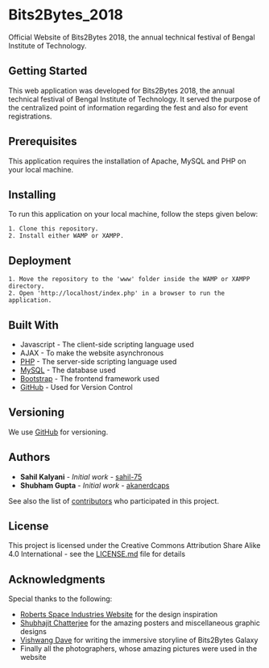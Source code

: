 # Bits2Bytes_2018
Official Website of Bits2Bytes 2018, the annual technical festival of Bengal Institute of Technology.


## Getting Started
This web application was developed for Bits2Bytes 2018, the annual technical festival of Bengal Institute of Technology. It served the purpose of the centralized point of information regarding the fest and also for event registrations.


## Prerequisites
This application requires the installation of Apache, MySQL and PHP on your local machine.


## Installing
To run this application on your local machine, follow the steps given below:
```
1. Clone this repository.
2. Install either WAMP or XAMPP.
```


## Deployment
```
1. Move the repository to the 'www' folder inside the WAMP or XAMPP directory.
2. Open 'http://localhost/index.php' in a browser to run the application.
```


## Built With
* Javascript - The client-side scripting language used
* AJAX - To make the website asynchronous
* [PHP](http://www.php.net/) - The server-side scripting language used
* [MySQL](https://www.mysql.com/) - The database used
* [Bootstrap](https://getbootstrap.com/) - The frontend framework used
* [GitHub](https://github.com/) - Used for Version Control


## Versioning
We use [GitHub](https://github.com/) for versioning.

## Authors
* **Sahil Kalyani** - *Initial work* - [sahil-75](https://github.com/sahil-75)
* **Shubham Gupta** - *Initial work* - [akanerdcaps](http://github.com/akanerdcaps)

See also the list of [contributors](https://github.com/sahil-75/Bits2Bytes_2018/graphs/contributors) who participated in this project.

## License
This project is licensed under the Creative Commons Attribution Share Alike 4.0 International - see the [LICENSE.md](LICENSE) file for details

## Acknowledgments
Special thanks to the following:
* [Roberts Space Industries Website](https://robertsspaceindustries.com/starmap/) for the design inspiration
* [Shubhajit Chatterjee](https://github.com/shubhajit01) for the amazing posters and miscellaneous graphic designs
* [Vishwang Dave](https://github.com/seraph-wing) for writing the immersive storyline of Bits2Bytes Galaxy
* Finally all the photographers, whose amazing pictures were used in the website
